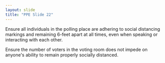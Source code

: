 ```yaml
---
layout: slide
title: "PPE Slide 22"
---
```


Ensure all individuals in the polling place are adhering to social distancing markings and remaining 6-feet apart at all times, even when speaking or interacting with each other.

Ensure the number of voters in the voting room does not impede on anyone's ability to remain properly socially distanced.